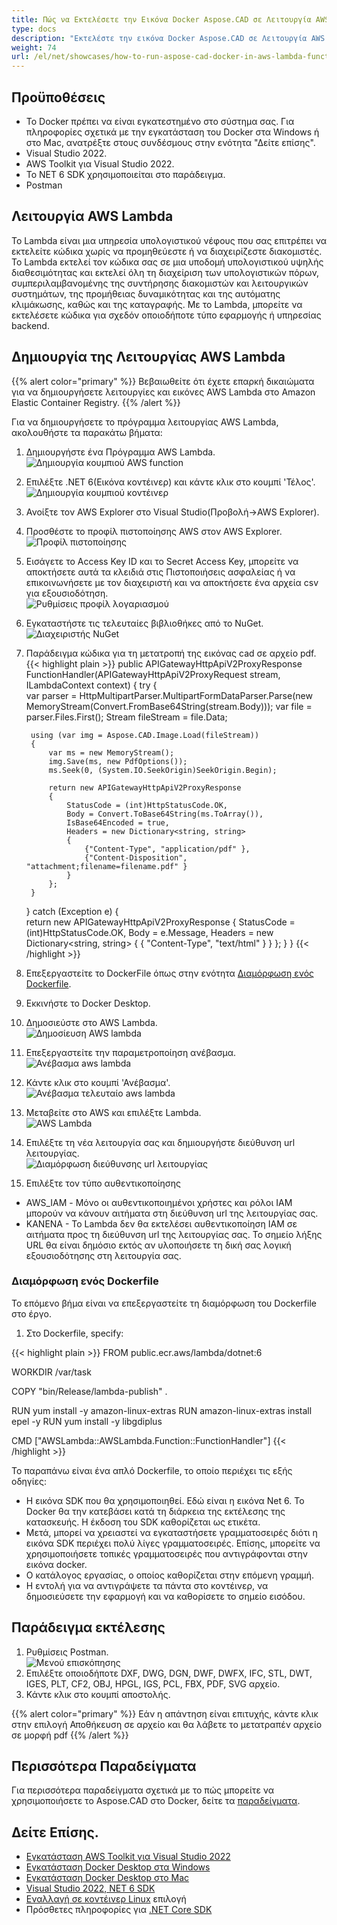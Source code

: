 ```yaml
---
title: Πώς να Εκτελέσετε την Εικόνα Docker Aspose.CAD σε Λειτουργία AWS Lambda
type: docs
description: "Εκτελέστε την εικόνα Docker Aspose.CAD σε Λειτουργία AWS Lambda."
weight: 74
url: /el/net/showcases/how-to-run-aspose-cad-docker-in-aws-lambda-function/
---
```


## Προϋποθέσεις
- Το Docker πρέπει να είναι εγκατεστημένο στο σύστημα σας. Για πληροφορίες σχετικά με την εγκατάσταση του Docker στα Windows ή στο Mac, ανατρέξτε στους συνδέσμους στην ενότητα "Δείτε επίσης".
- Visual Studio 2022.
- AWS Toolkit για Visual Studio 2022.
- Το NET 6 SDK χρησιμοποιείται στο παράδειγμα.
- Postman

## Λειτουργία AWS Lambda

Το Lambda είναι μια υπηρεσία υπολογιστικού νέφους που σας επιτρέπει να εκτελείτε κώδικα χωρίς να προμηθεύεστε ή να διαχειρίζεστε διακομιστές. Το Lambda εκτελεί τον κώδικα σας σε μια υποδομή υπολογιστικού υψηλής διαθεσιμότητας και εκτελεί όλη τη διαχείριση των υπολογιστικών πόρων, συμπεριλαμβανομένης της συντήρησης διακομιστών και λειτουργικών συστημάτων, της προμήθειας δυναμικότητας και της αυτόματης κλιμάκωσης, καθώς και της καταγραφής. Με το Lambda, μπορείτε να εκτελέσετε κώδικα για σχεδόν οποιοδήποτε τύπο εφαρμογής ή υπηρεσίας backend.

## Δημιουργία της Λειτουργίας AWS Lambda

{{% alert color="primary" %}} 
Βεβαιωθείτε ότι έχετε επαρκή δικαιώματα για να δημιουργήσετε λειτουργίες και εικόνες AWS Lambda στο Amazon Elastic Container Registry.
{{% /alert %}}

Για να δημιουργήσετε το πρόγραμμα λειτουργίας AWS Lambda, ακολουθήστε τα παρακάτω βήματα:
1. Δημιουργήστε ένα Πρόγραμμα AWS Lambda.<br>
![Δημιουργία κουμπιού AWS function](/cad/_assets/showcases/aws/create-project.png)<br>
1. Επιλέξτε .NET 6(Εικόνα κοντέινερ) και κάντε κλικ στο κουμπί 'Τέλος'.<br>
![Δημιουργία κουμπιού κοντέινερ](/cad/_assets/showcases/aws/create-container.png)<br>
1. Ανοίξτε τον AWS Explorer στο Visual Studio(Προβολή->AWS Explorer).
1. Προσθέστε το προφίλ πιστοποίησης AWS στον AWS Explorer.<br>
![Προφίλ πιστοποίησης](/cad/_assets/showcases/aws/add-aws-credentials-profile.png)<br>
1. Εισάγετε το Access Key ID και το Secret Access Key, μπορείτε να αποκτήσετε αυτά τα κλειδιά στις Πιστοποιήσεις ασφαλείας ή να επικοινωνήσετε με τον διαχειριστή και να αποκτήσετε ένα αρχεία csv για εξουσιοδότηση.<br>
![Ρυθμίσεις προφίλ λογαριασμού](/cad/_assets/showcases/aws/account-profile.png)<br>
1. Εγκαταστήστε τις τελευταίες βιβλιοθήκες από το NuGet.<br>
![Διαχειριστής NuGet](/cad/_assets/showcases/aws/nuget-manager.png)<br>
1. Παράδειγμα κώδικα για τη μετατροπή της εικόνας cad σε αρχείο pdf.
{{< highlight plain >}}
public APIGatewayHttpApiV2ProxyResponse FunctionHandler(APIGatewayHttpApiV2ProxyRequest stream, ILambdaContext context)
{
    try
    {            
        var parser = HttpMultipartParser.MultipartFormDataParser.Parse(new MemoryStream(Convert.FromBase64String(stream.Body)));
        var file = parser.Files.First();
        Stream fileStream = file.Data;

        using (var img = Aspose.CAD.Image.Load(fileStream))
        {
            var ms = new MemoryStream();
            img.Save(ms, new PdfOptions());
            ms.Seek(0, (System.IO.SeekOrigin)SeekOrigin.Begin);
          
            return new APIGatewayHttpApiV2ProxyResponse
            {
                StatusCode = (int)HttpStatusCode.OK,
                Body = Convert.ToBase64String(ms.ToArray()),
                IsBase64Encoded = true,
                Headers = new Dictionary<string, string>
                {
                    {"Content-Type", "application/pdf" },
                    {"Content-Disposition", "attachment;filename=filename.pdf" }
                }
            };
        }
    }
    catch (Exception e)
    {           
        return new APIGatewayHttpApiV2ProxyResponse
        {
            StatusCode = (int)HttpStatusCode.OK,
            Body = e.Message,
            Headers = new Dictionary<string, string>
            {
                {
                    "Content-Type", "text/html"
                }
            }
        };
    }
}
{{< /highlight >}}
1. Επεξεργαστείτε το DockerFile όπως στην ενότητα <a href="#configuring-a-dockerfile">Διαμόρφωση ενός Dockerfile</a>.
1. Εκκινήστε το Docker Desktop.
1. Δημοσιεύστε στο AWS Lambda.<br>
![Δημοσίευση AWS lambda](/cad/_assets/showcases/aws/publish-aws.png)<br>
1. Επεξεργαστείτε την παραμετροποίηση ανέβασμα.<br>
![Ανέβασμα aws lambda](/cad/_assets/showcases/aws/upload-aws-lambda.png)<br>
1. Κάντε κλικ στο κουμπί 'Ανέβασμα'.<br>
![Ανέβασμα τελευταίο aws lambda](/cad/_assets/showcases/aws/upload-aws-lambda-finish.png)<br>
1. Μεταβείτε στο AWS και επιλέξτε Lambda.<br>
![AWS Lambda](/cad/_assets/showcases/aws/select-aws-lambda.png)<br>
1. Επιλέξτε τη νέα λειτουργία σας και δημιουργήστε διεύθυνση url λειτουργίας.<br>
![Διαμόρφωση διεύθυνσης url λειτουργίας](/cad/_assets/showcases/aws/create-function-url.png)<br>
1. Επιλέξτε τον τύπο αυθεντικοποίησης
- AWS_IAM - Μόνο οι αυθεντικοποιημένοι χρήστες και ρόλοι IAM μπορούν να κάνουν αιτήματα στη διεύθυνση url της λειτουργίας σας.
- ΚΑΝΕΝΑ - Το Lambda δεν θα εκτελέσει αυθεντικοποίηση IAM σε αιτήματα προς τη διεύθυνση url της λειτουργίας σας. Το σημείο λήξης URL θα είναι δημόσιο εκτός αν υλοποιήσετε τη δική σας λογική εξουσιοδότησης στη λειτουργία σας.

### Διαμόρφωση ενός Dockerfile

 Το επόμενο βήμα είναι να επεξεργαστείτε τη διαμόρφωση του Dockerfile στο έργο.

1. Στο Dockerfile, specify:

{{< highlight plain >}}
FROM public.ecr.aws/lambda/dotnet:6

WORKDIR /var/task

COPY "bin/Release/lambda-publish"  .

RUN yum install -y amazon-linux-extras 
RUN amazon-linux-extras install epel -y
RUN yum install -y libgdiplus  

CMD ["AWSLambda::AWSLambda.Function::FunctionHandler"]
{{< /highlight >}}

 Το παραπάνω είναι ένα απλό Dockerfile, το οποίο περιέχει τις εξής οδηγίες:

- Η εικόνα SDK που θα χρησιμοποιηθεί. Εδώ είναι η εικόνα Net 6. Το Docker θα την κατεβάσει κατά τη διάρκεια της εκτέλεσης της κατασκευής. Η έκδοση του SDK καθορίζεται ως ετικέτα.
- Μετά, μπορεί να χρειαστεί να εγκαταστήσετε γραμματοσειρές διότι η εικόνα SDK περιέχει πολύ λίγες γραμματοσειρές. Επίσης, μπορείτε να χρησιμοποιήσετε τοπικές γραμματοσειρές που αντιγράφονται στην εικόνα docker.
- Ο κατάλογος εργασίας, ο οποίος καθορίζεται στην επόμενη γραμμή.
- Η εντολή για να αντιγράψετε τα πάντα στο κοντέινερ, να δημοσιεύσετε την εφαρμογή και να καθορίσετε το σημείο εισόδου.

## Παράδειγμα εκτέλεσης

1. Ρυθμίσεις Postman.<br>
![Μενού επισκόπησης](/cad/_assets/showcases/aws/postman-settings.png)<br>
1. Επιλέξτε οποιοδήποτε DXF, DWG, DGN, DWF, DWFX, IFC, STL, DWT, IGES, PLT, CF2, OBJ, HPGL, IGS, PCL, FBX, PDF, SVG αρχείο.
1. Κάντε κλικ στο κουμπί αποστολής.

{{% alert color="primary" %}} 
Εάν η απάντηση είναι επιτυχής, κάντε κλικ στην επιλογή Αποθήκευση σε αρχείο και θα λάβετε το μετατραπέν αρχείο σε μορφή pdf
{{% /alert %}}

## Περισσότερα Παραδείγματα

Για περισσότερα παραδείγματα σχετικά με το πώς μπορείτε να χρησιμοποιήσετε το Aspose.CAD στο Docker, δείτε τα [παραδείγματα](https://github.com/aspose-cad/Aspose.CAD-Documentation).

## Δείτε Επίσης.

- [Εγκατάσταση AWS Toolkit για Visual Studio 2022](https://marketplace.visualstudio.com/items?itemName=AmazonWebServices.AWSToolkitforVisualStudio2022)
- [Εγκατάσταση Docker Desktop στα Windows](https://docs.docker.com/docker-for-windows/install/)
- [Εγκατάσταση Docker Desktop στο Mac](https://docs.docker.com/docker-for-mac/install/)
- [Visual Studio 2022, NET 6 SDK](https://docs.microsoft.com/en-us/dotnet/core/install/windows?tabs=net60#dependencies)
- [Εναλλαγή σε κοντέινερ Linux](https://docs.docker.com/docker-for-windows/#switch-between-windows-and-linux-containers) επιλογή
- Πρόσθετες πληροφορίες για [.NET Core SDK](https://hub.docker.com/_/microsoft-dotnet-sdk)
